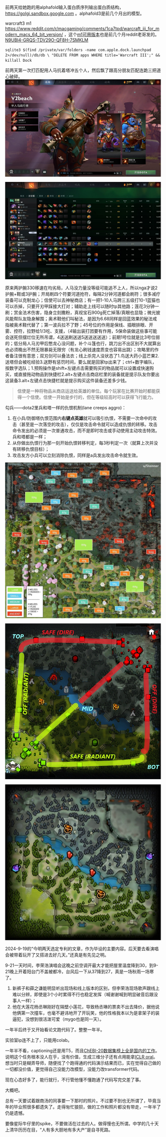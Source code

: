 <!-- ex_nolevel -->
前两天给她跑的用alphafold输入蛋白质序列输出蛋白质结构，https://golgi.sandbox.google.com 。alphafold3是前几个月出的模型。

warcraft3 m1 https://www.reddit.com/r/macgaming/comments/1ca7tpd/warcraft_iii_for_modern_macs_64_bit_version/ ，这个[m1可用版本](https://archive.org/details/warcraft-iii-ptr-1.31.1.12173-mac)也是前几个月reddit老哥发的。[N9UBI4-GRQS-TDV29O-QF8H-7SMKLM](https://www.ownedcore.com/forums/news/community-chat/gaming-chat/58461-warcraft-3-frozen-throne-cd-keys.html)

`sqlite3 $(find /private/var/folders -name com.apple.dock.launchpad 2>/dev/null)/db/db \ "DELETE FROM apps WHERE title='Warcraft III';" && killall Dock`

前两天第一次打匹配用人马抗着塔冲五个人，然后飘了跟高分朋友匹配连跪三把道心破碎。  
![出道即巅峰，第一把人马鱼苗局爽杀](/assets/20240921164255_1.jpg)

![刃甲龙心法衣](/assets/20240923020210_1.jpg)

原来两护腕330移速在均劣局，人马没力量没等级可能追不上人，所以nga才说2护腕+鞋或3护腕；开局刷四个符要河道抢符，每隔2分钟河道都会刷符；很多减疗装备可以克制龙心；信使可以去神秘商店；有一把1-10人马跨三五级打10-1蓝猫也可以杀掉，只要开刃甲踩接大打对；辅助走上线可以随时tp其他路；莲花3分钟一刷；赏金法术伤害，隐身立刻撒粉，真视宝石900g死亡掉落/真眼也显隐；微光披风能帮队友隐身解围；奥术鞋他们叫秘法，是因为6.68同样是回蓝效果的秘法戒指被奥术鞋代替了；第一波兵拉不了野；45号位的作用是保线、插眼排眼、开雾、控符，拉野给1/3吃、支援，（4输出装打团要有作用，5保命装做这些事可能会送死但摆烂位无所吊谓，4送送刷送送5送送送送送）；前期1号位就是比3号位弱的；低分局人马刃甲后憋龙心没问题，补个斗篷也行，跳刀出不出区别不大就算出也必须晚出不然无限暴毙无限穷（有龙心刷钱速度质变也容易出跳）；攻略里的作者备注很有意思；双刃剑可以叠法衣；线上杀完人没状态了1.鸟送大药小蓝芒果2.送塔但会被吃经验3.送野有惩罚时间，要么就是回家tp出来了；ctrl+数字编队，按数字选队；1.预购操作是shift+左键点击需要购买的物品就可以设置成快速购买，或直接拖动物品到快捷栏2.alt+左键点击商店栏里的装备就是提示队友你要出这装备3.alt+左键点击快捷栏就是提示购买这件装备还差多少钱。    
>信使是一种将物品从商店运送给英雄的单位。每个玩家在比赛开始时都能获得一个信使。信使一开始是步行的，但在等级较高时可以获得飞行能力。

勾兵——dota2里兵和塔一样的仇恨机制(lane creeps aggro)：
1. 在小兵/防御塔仇恨范围内**右键点英雄**就可以吸引仇恨，不需要一次命中的攻击（甚至是一次落空的攻击），仅仅是攻击命令就可以造成仇恨的转移。攻击命令发出的必须是一次普通攻击，而不是即时攻击或手动使用主动攻击特效。兵和塔都是一样；
2. 从你做出仇恨行为那一刻开始仇恨转移判定，每3秒判定一次（就算上次并没有转移仇恨目标）；
3. 攻击友方小兵可以立刻消除仇恨，同样是a兵发出攻击命令就生效。

![neutral creeps](/assets/8xQopax-clixZyT3cSv7-v7.jpg)

![lanes](/assets/Minimap_Lanes.webp)

![Bounty runes in gold; Wisdom Runes in purple; Power Runes represented by red Haste Runes](/assets/Rune_Spawns.webp)

2024-9-19的“今明两天选定专利的文章，作为毕设的主要内容。后天要去看演唱会被带着玩开了又搭进去好几天。”还真是有先见之明。  

9-21一天时间，李荣浩演唱会这晚之前空调开最大才能把屋里温度降到30，到9-21晚上开着阳台门不盖被都冷，台风后一下从37降到27，真是一场秋雨一场寒了。  
1. 新裤子和薛之谦能明显听出现场和线上版本的区别，但李荣浩现场歌声跟线上难以分辨，即使是3个小时累得不行也稳定发挥（喊谢谢喊到明显破音后跟没事人一样）；
2. 他在大莲花杨丞琳刚好在隔壁小莲花，导致杨丞琳的票卖不出去降价，据他说他俩第一次撞车，也毫不避讳地开了开玩笑，他的性格我本以为是拿架子的装逼犯，没想到很活泼可爱（mygo也是同一天）。

一年半后终于又开始看论文跑代码了。整整一年半。

实验室ip连不上了，只能用colab。

一年半不看，captioning还是用T5，而且[ChEBI-20数据集榜上全是国内的工作](https://paperswithcode.com/sota/molecule-captioning-on-chebi-20)。说明这个任务根本没人在乎，没有价值，生成三维分子还有点用能拿[ICLR oral](https://openreview.net/forum?id=NSVtmmzeRB)。想当时只是糊弄导师，随便找了个跑得通的代码演示结果而已，实在觉得自己做的一切都没价值，更觉得自己没能力改模型，没能力改transformer代码。

现在心态好多了，能行就行，不行管他懂不懂跑通了代码写完交差了事。

大概吧。

总有一天要试着跟商汤的同事要一下那时的照片。不过要不到也无所谓了，毕竟当年的毕业照很多都遗失了。走得匆忙狼狈，做的工作和照片都没有带走，一年半了仍是遗憾。

要像星际牛仔里的spike，不要做活在过去的人。做得慢也无所谓。中学的几十天上清华历历在目，“人有多大胆地有多大产”是自寻死路。